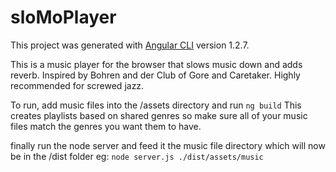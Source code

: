 # sloMoPlayer

This project was generated with [Angular CLI](https://github.com/angular/angular-cli) version 1.2.7.

This is a music player for the browser that slows music down and adds reverb. Inspired by Bohren and der Club of Gore and Caretaker. Highly recommended for screwed jazz.

To run, add music files into the /assets directory and run `ng build`
This creates playlists based on shared genres so make sure all of your music files match the genres you want them to have.

finally run the node server and feed it the music file directory which will now be in the /dist folder eg:
`node server.js ./dist/assets/music`

